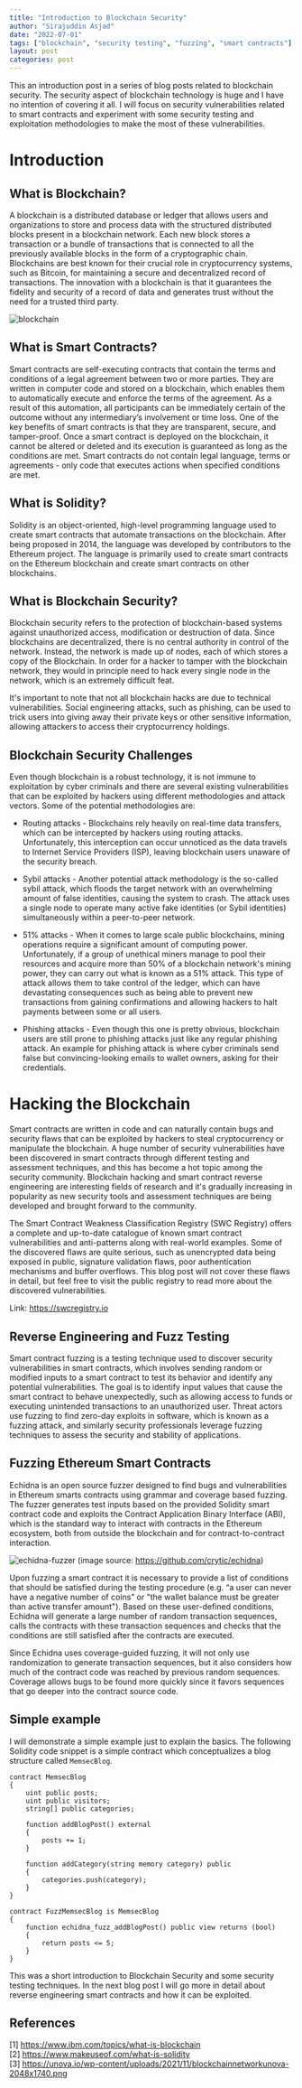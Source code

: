 ```yaml
---
title: "Introduction to Blockchain Security"
author: "Sirajuddin Asjad"
date: "2022-07-01"
tags: ["blockchain", "security testing", "fuzzing", "smart contracts"]
layout: post
categories: post
---
```


This an introduction post in a series of blog posts related to blockchain security. The security aspect of blockchain technology is huge and I have no intention of covering it all. I will focus on security vulnerabilities related to smart contracts and experiment with some security testing and exploitation methodologies to make the most of these vulnerabilities. 

# Introduction
## What is Blockchain?
A blockchain is a distributed database or ledger that allows users and organizations to store and process data with the structured distributed blocks present in a blockchain network. Each new block stores a transaction or a bundle of transactions that is connected to all the previously available blocks in the form of a cryptographic chain. Blockchains are best known for their crucial role in cryptocurrency systems, such as Bitcoin, for maintaining a secure and decentralized record of transactions. The innovation with a blockchain is that it guarantees the fidelity and security of a record of data and generates trust without the need for a trusted third party.

![blockchain](https://unova.io/wp-content/uploads/2021/11/blockchainnetworkunova-2048x1740.png)

## What is Smart Contracts?
Smart contracts are self-executing contracts that contain the terms and conditions of a legal agreement between two or more parties. They are written in computer code and stored on a blockchain, which enables them to automatically execute and enforce the terms of the agreement. As a result of this automation, all participants can be immediately certain of the outcome without any intermediary’s involvement or time loss. One of the key benefits of smart contracts is that they are transparent, secure, and tamper-proof. Once a smart contract is deployed on the blockchain, it cannot be altered or deleted and its execution is guaranteed as long as the conditions are met. Smart contracts do not contain legal language, terms or agreements - only code that executes actions when specified conditions are met. 

## What is Solidity?
Solidity is an object-oriented, high-level programming language used to create smart contracts that automate transactions on the blockchain. After being proposed in 2014, the language was developed by contributors to the Ethereum project. The language is primarily used to create smart contracts on the Ethereum blockchain and create smart contracts on other blockchains.

## What is Blockchain Security? 
Blockchain security refers to the protection of blockchain-based systems against unauthorized access, modification or destruction of data. Since blockchains are decentralized, there is no central authority in control of the network. Instead, the network is made up of nodes, each of which stores a copy of the Blockchain. In order for a hacker to tamper with the blockchain network, they would in principle need to hack every single node in the network, which is an extremely difficult feat. 

It's important to note that not all blockchain hacks are due to technical vulnerabilities. Social engineering attacks, such as phishing, can be used to trick users into giving away their private keys or other sensitive information, allowing attackers to access their cryptocurrency holdings.

## Blockchain Security Challenges
Even though blockchain is a robust technology, it is not immune to exploitation by cyber criminals and there are several existing vulnerabilities that can be exploited by hackers using different methodologies and attack vectors. Some of the potential methodologies are: 

* Routing attacks - Blockchains rely heavily on real-time data transfers, which can be intercepted by hackers using routing attacks. Unfortunately, this interception can occur unnoticed as the data travels to Internet Service Providers (ISP), leaving blockchain users unaware of the security breach.

* Sybil attacks - Another potential attack methodology is the so-called sybil attack, which floods the target network with an overwhelming amount of false identities, causing the system to crash. The attack uses a single node to operate many active fake identities (or Sybil identities) simultaneously within a peer-to-peer network.

* 51% attacks - When it comes to large scale public blockchains, mining operations require a significant amount of computing power. Unfortunately, if a group of unethical miners manage to pool their resources and acquire more than 50% of a blockchain network's mining power, they can carry out what is known as a 51% attack. This type of attack allows them to take control of the ledger, which can have devastating consequences such as being able to prevent new transactions from gaining confirmations and allowing hackers to halt payments between some or all users. 

* Phishing attacks - Even though this one is pretty obvious, blockchain users are still prone to phishing attacks just like any regular phishing attack. An example for phishing attack is where cyber criminals send false but convincing-looking emails to wallet owners, asking for their credentials. 

# Hacking the Blockchain
Smart contracts are written in code and can naturally contain bugs and security flaws that can be exploited by hackers to steal cryptocurrency or manipulate the blockchain. A huge number of security vulnerabilities have been discovered in smart contracts through different testing and assessment techniques, and this has become a hot topic among the security community. Blockchain hacking and smart contract reverse engineering are interesting fields of research and it's gradually increasing in popularity as new security tools and assessment techniques are being developed and brought forward to the community. 

The Smart Contract Weakness Classification Registry (SWC Registry) offers a complete and up-to-date catalogue of known smart contract vulnerabilities and anti-patterns along with real-world examples. Some of the discovered flaws are quite serious, such as unencrypted data being exposed in public, signature validation flaws, poor authentication mechanisms and buffer overflows. This blog post will not cover these flaws in detail, but feel free to visit the public registry to read more about the discovered vulnerabilities. 

Link: https://swcregistry.io

## Reverse Engineering and Fuzz Testing
Smart contract fuzzing is a testing technique used to discover security vulnerabilities in smart contracts, which involves sending random or modified inputs to a smart contract to test its behavior and identify any potential vulnerabilities. The goal is to identify input values that cause the smart contract to behave unexpectedly, such as allowing access to funds or executing unintended transactions to an unauthorized user. Threat actors use fuzzing to find zero-day exploits in software, which is known as a fuzzing attack, and similarly security professionals leverage fuzzing techniques to assess the security and stability of applications. 

## Fuzzing Ethereum Smart Contracts
Echidna is an open source fuzzer designed to find bugs and vulnerabilities in Ethereum smarts contracts using grammar and coverage based fuzzing. The fuzzer generates test inputs based on the provided Solidity smart contract code and exploits the Contract Application Binary Interface (ABI), which is the standard way to interact with contracts in the Ethereum ecosystem, both from outside the blockchain and for contract-to-contract interaction. 

![echidna-fuzzer](https://i.imgur.com/saFWti4.png)
(image source: https://github.com/crytic/echidna)

Upon fuzzing a smart contract it is necessary to provide a list of conditions that should be satisfied during the testing procedure (e.g. “a user can never have a negative number of coins” or "the wallet balance must be greater than active transfer amount"). Based on these user-defined conditions, Echidna will generate a large number of random transaction sequences, calls the contracts with these transaction sequences and checks that the conditions are still satisfied after the contracts are executed. 

Since Echidna uses coverage-guided fuzzing, it will not only use randomization to generate transaction sequences, but it also considers how much of the contract code was reached by previous random sequences. Coverage allows bugs to be found more quickly since it favors sequences that go deeper into the contract source code. 

## Simple example
I will demonstrate a simple example just to explain the basics. The following Solidity code snippet is a simple contract which conceptualizes a blog structure called `MemsecBlog`. 

``` solidity
contract MemsecBlog
{
    uint public posts;
    uint public visitors;
    string[] public categories;

    function addBlogPost() external 
    {
        posts += 1;
    }

    function addCategory(string memory category) public 
    {
        categories.push(category);
    }
}

contract FuzzMemsecBlog is MemsecBlog
{
    function echidna_fuzz_addBlogPost() public view returns (bool) 
    {
        return posts <= 5;
    }    
}
```

This was a short introduction to Blockchain Security and some security testing techniques. In the next blog post I will go more in detail about reverse engineering smart contracts and how it can be exploited. 

## References
[1] https://www.ibm.com/topics/what-is-blockchain <br>
[2] https://www.makeuseof.com/what-is-solidity <br>
[3] https://unova.io/wp-content/uploads/2021/11/blockchainnetworkunova-2048x1740.png 
